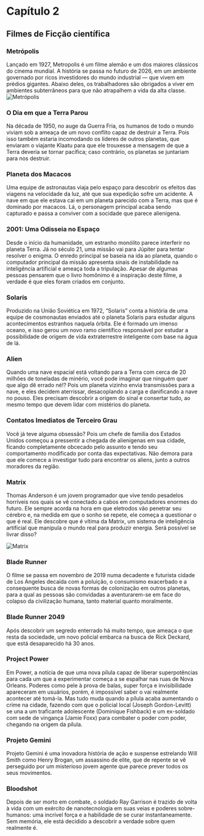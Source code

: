 # Capítulo 2

## Filmes de Ficção científica

### Metrópolis

Lançado em 1927, Metropolis é um filme alemão e um dos maiores clássicos do cinema mundial. A história se passa no futuro de 2026, em um ambiente governado por ricos investidores do mundo industrial — que vivem em prédios gigantes. Abaixo deles, os trabalhadores são obrigados a viver em ambientes subterrâneos para que não atrapalhem a vida da alta classe.
![Metrópolis](/img/metropolis.jpg)
### O Dia em que a Terra Parou

Na década de 1950, no auge da Guerra Fria, os humanos de todo o mundo viviam sob a ameaça de um novo conflito capaz de destruir a Terra. Pois isso também estaria incomodando os líderes de outros planetas, que enviaram o viajante Klaatu para que ele trouxesse a mensagem de que a Terra deveria se tornar pacífica; caso contrário, os planetas se juntariam para nos destruir.

### Planeta dos Macacos

Uma equipe de astronautas viaja pelo espaço para descobrir os efeitos das viagens na velocidade da luz, até que sua expedição sofre um acidente. A nave em que ele estava cai em um planeta parecido com a Terra, mas que é dominado por macacos. Lá, o personagem principal acaba sendo capturado e passa a conviver com a socidade que parece alienígena.

### 2001: Uma Odisseia no Espaço

Desde o início da humanidade, um estranho monólito parece interferir no planeta Terra. Já no século 21, uma missão vai para Júpiter para tentar resolver o enigma. O enredo principal se baseia na ida ao planeta, quando o computador principal da missão apresenta sinais de instabilidade na inteligência artificial e ameaça toda a tripulação. Apesar de algumas pessoas pensarem que o livro homônimo é a inspiração deste filme, a verdade é que eles foram criados em conjunto.

### Solaris
Produzido na União Soviética em 1972, “Solaris” conta a história de uma equipe de cosmonautas enviados até o planeta Solaris para estudar alguns acontecimentos estranhos naquela órbita. Ele é formado um imenso oceano, e isso gerou um novo ramo científico responsável por estudar a possibilidade de origem de vida extraterrestre inteligente com base na água de lá.

### Alien
Quando uma nave espacial está voltando para a Terra com cerca de 20 milhões de toneladas de minério, você pode imaginar que ninguém quer que algo dê errado né!? Pois um planeta vizinho envia transmissões para a nave, e eles decidem aterrissar, desacoplando a carga e danificando a nave no pouso. Eles precisam descobrir a origem do sinal e consertar tudo, ao mesmo tempo que devem lidar com mistérios do planeta.

### Contatos Imediatos de Terceiro Grau

Você já teve alguma obsessão? Pois um chefe de família dos Estados Unidos começou a pressentir a chegada de alienígenas em sua cidade, ficando completamente obcecado pelo assunto e tendo seu comportamento modificado por conta das expectativas. Não demora para que ele comece a investigar tudo para encontrar os aliens, junto a outros moradores da região.

### Matrix

Thomas Anderson é um jovem programador que vive tendo pesadelos horríveis nos quais se vê conectado a cabos em computadores enormes do futuro. Ele sempre acorda na hora em que eletrodos vão penetrar seu cérebro e, na medida em que o sonho se repete, ele começa a questionar o que é real. Ele descobre que é vítima da Matrix, um sistema de inteligência artificial que manipula o mundo real para produzir energia. Será possível se livrar disso?

![Matrix](/img/matrix.jpg)

### Blade Runner

O filme se passa em novembro de 2019 numa decadente e futurista cidade de Los Angeles decaída com a poluição, o consumismo exacerbado e a consequente busca de novas formas de colonização em outros planetas, para a qual as pessoas são convidadas a aventurarem-se em face do colapso da civilização humana, tanto material quanto moralmente.

### Blade Runner 2049

Após descobrir um segredo enterrado há muito tempo, que ameaça o que resta da sociedade, um novo policial embarca na busca de Rick Deckard, que está desaparecido há 30 anos.

### Project Power

Em Power, a notícia de que uma nova pílula capaz de liberar superpotências para cada um que a experimentar começa a se espalhar nas ruas de Nova Orleans. Poderes como pele à prova de balas, super força e invisibilidade apareceram em usuários, porém, é impossível saber o vai realmente acontecer até tomá-la. Mas tudo muda quando a pílula acaba aumentando o crime na cidade, fazendo com que o policial local (Joseph Gordon-Levitt) se una a um traficante adolescente (Dominique Fishback) e um ex-soldado com sede de vingança (Jamie Foxx) para combater o poder com poder, chegando na origem da pílula.

### Projeto Gemini

Projeto Gemini é uma inovadora história de ação e suspense estrelando Will Smith como Henry Brogan, um assassino de elite, que de repente se vê perseguido por um misterioso jovem agente que parece prever todos os seus movimentos.


### Bloodshot

Depois de ser morto em combate, o soldado Ray Garrison é trazido de volta à vida com um exército de nanotecnologia em suas veias e poderes sobre-humanos: uma incrível força e a habilidade de se curar instantaneamente. Sem memória, ele está decidido a descobrir a verdade sobre quem realmente é.